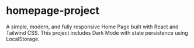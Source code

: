 # homepage-project
A simple, modern, and fully responsive Home Page built with React and Tailwind CSS. This project includes Dark Mode with state persistence using LocalStorage.

